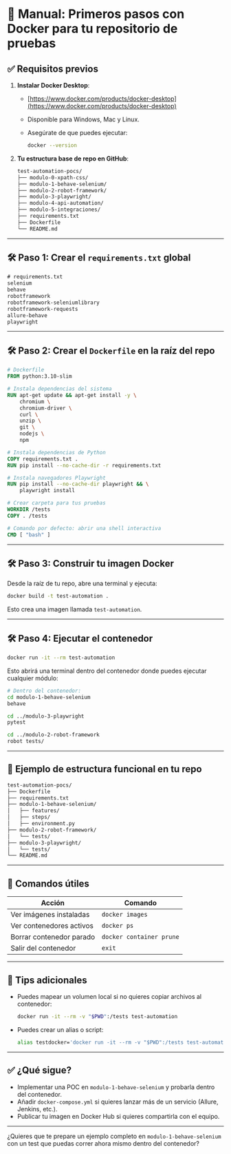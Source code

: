 # 🐳 **Manual: Primeros pasos con Docker para tu repositorio de pruebas**

## ✅ Requisitos previos

1. **Instalar Docker Desktop**:

   * [https://www.docker.com/products/docker-desktop](https://www.docker.com/products/docker-desktop)
   * Disponible para Windows, Mac y Linux.
   * Asegúrate de que puedes ejecutar:

     ```bash
     docker --version
     ```

2. **Tu estructura base de repo en GitHub**:

   ```bash
   test-automation-pocs/
   ├── modulo-0-xpath-css/
   ├── modulo-1-behave-selenium/
   ├── modulo-2-robot-framework/
   ├── modulo-3-playwright/
   ├── modulo-4-api-automation/
   ├── modulo-5-integraciones/
   ├── requirements.txt
   ├── Dockerfile
   └── README.md
   ```

---

## 🛠 Paso 1: Crear el `requirements.txt` global

```txt
# requirements.txt
selenium
behave
robotframework
robotframework-seleniumlibrary
robotframework-requests
allure-behave
playwright
```

---

## 🛠 Paso 2: Crear el `Dockerfile` en la raíz del repo

```dockerfile
# Dockerfile
FROM python:3.10-slim

# Instala dependencias del sistema
RUN apt-get update && apt-get install -y \
    chromium \
    chromium-driver \
    curl \
    unzip \
    git \
    nodejs \
    npm

# Instala dependencias de Python
COPY requirements.txt .
RUN pip install --no-cache-dir -r requirements.txt

# Instala navegadores Playwright
RUN pip install --no-cache-dir playwright && \
    playwright install

# Crear carpeta para tus pruebas
WORKDIR /tests
COPY . /tests

# Comando por defecto: abrir una shell interactiva
CMD [ "bash" ]
```

---

## 🛠 Paso 3: Construir tu imagen Docker

Desde la raíz de tu repo, abre una terminal y ejecuta:

```bash
docker build -t test-automation .
```

Esto crea una imagen llamada `test-automation`.

---

## 🛠 Paso 4: Ejecutar el contenedor

```bash
docker run -it --rm test-automation
```

Esto abrirá una terminal dentro del contenedor donde puedes ejecutar cualquier módulo:

```bash
# Dentro del contenedor:
cd modulo-1-behave-selenium
behave

cd ../modulo-3-playwright
pytest

cd ../modulo-2-robot-framework
robot tests/
```

---

## 📁 Ejemplo de estructura funcional en tu repo

```bash
test-automation-pocs/
├── Dockerfile
├── requirements.txt
├── modulo-1-behave-selenium/
│   ├── features/
│   ├── steps/
│   ├── environment.py
├── modulo-2-robot-framework/
│   └── tests/
├── modulo-3-playwright/
│   └── tests/
└── README.md
```

---

## 🧹 Comandos útiles

| Acción                   | Comando                  |
| ------------------------ | ------------------------ |
| Ver imágenes instaladas  | `docker images`          |
| Ver contenedores activos | `docker ps`              |
| Borrar contenedor parado | `docker container prune` |
| Salir del contenedor     | `exit`                   |

---

## 📝 Tips adicionales

* Puedes mapear un volumen local si no quieres copiar archivos al contenedor:

  ```bash
  docker run -it --rm -v "$PWD":/tests test-automation
  ```

* Puedes crear un alias o script:

  ```bash
  alias testdocker='docker run -it --rm -v "$PWD":/tests test-automation'
  ```

---

## ✅ ¿Qué sigue?

* Implementar una POC en `modulo-1-behave-selenium` y probarla dentro del contenedor.
* Añadir `docker-compose.yml` si quieres lanzar más de un servicio (Allure, Jenkins, etc.).
* Publicar tu imagen en Docker Hub si quieres compartirla con el equipo.

---

¿Quieres que te prepare un ejemplo completo en `modulo-1-behave-selenium` con un test que puedas correr ahora mismo dentro del contenedor?
